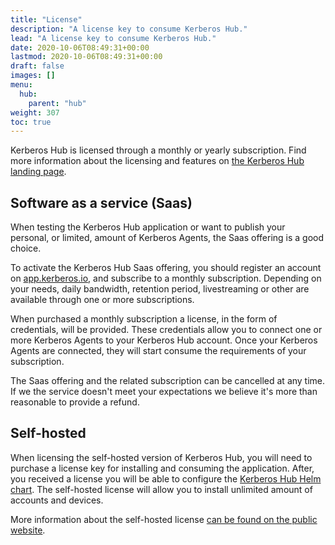 ```yaml
---
title: "License"
description: "A license key to consume Kerberos Hub."
lead: "A license key to consume Kerberos Hub."
date: 2020-10-06T08:49:31+00:00
lastmod: 2020-10-06T08:49:31+00:00
draft: false
images: []
menu:
  hub:
    parent: "hub"
weight: 307
toc: true
---
```


Kerberos Hub is licensed through a monthly or yearly subscription. Find more information about the licensing and features on [the Kerberos Hub landing page](https://kerberos.io/product/hub). 

## Software as a service (Saas)

When testing the Kerberos Hub application or want to publish your personal, or limited, amount of Kerberos Agents, the Saas offering is a good choice.

To activate the Kerberos Hub Saas offering, you should register an account on [app.kerberos.io](https://app.kerberos.io), and subscribe to a monthly subscription. Depending on your needs, daily bandwidth, retention period, livestreaming or other are available through one or more subscriptions.

When purchased a monthly subscription a license, in the form of credentials, will be provided. These credentials allow you to connect one or more Kerberos Agents to your Kerberos Hub account. Once your Kerberos Agents are connected, they will start consume the requirements of your subscription.

The Saas offering and the related subscription can be cancelled at any time. If we the service doesn't meet your expectations we believe it's more than reasonable to provide a refund.

## Self-hosted

When licensing the self-hosted version of Kerberos Hub, you will need to purchase a license key for installing and consuming the application. After, you received a license you will be able to configure the [Kerberos Hub Helm chart](https://github.com/kerberos-io/helm-charts/blob/main/charts/hub/values.yaml#L11). The self-hosted license will allow you to install unlimited amount of accounts and devices. 

More information about the self-hosted license [can be found on the public website](https://kerberos.io/product/hub).
